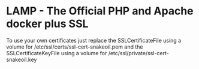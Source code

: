 # LAMP - The Official PHP and Apache docker plus SSL
To use your own certificates just replace the SSLCertificateFile using a volume for /etc/ssl/certs/ssl-cert-snakeoil.pem and the SSLCertificateKeyFile using a volume for /etc/ssl/private/ssl-cert-snakeoil.key
